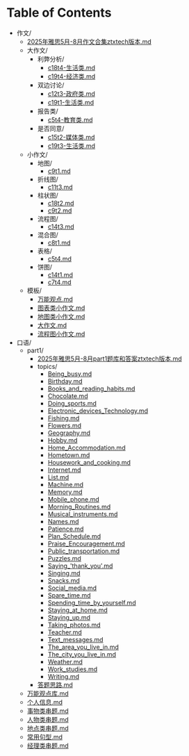 # Table of Contents
* 作文/
  * [2025年雅思5月-8月作文合集ztxtech版本.md](作文/2025年雅思5月-8月作文合集ztxtech版本.md)
  * 大作文/
    * 利弊分析/
      * [c18t4-生活类.md](作文/大作文/利弊分析/c18t4-生活类.md)
      * [c19t4-经济类.md](作文/大作文/利弊分析/c19t4-经济类.md)
    * 双边讨论/
      * [c12t3-政府类.md](作文/大作文/双边讨论/c12t3-政府类.md)
      * [c19t1-生活类.md](作文/大作文/双边讨论/c19t1-生活类.md)
    * 报告类/
      * [c5t4-教育类.md](作文/大作文/报告类/c5t4-教育类.md)
    * 是否同意/
      * [c15t2-媒体类.md](作文/大作文/是否同意/c15t2-媒体类.md)
      * [c19t3-生活类.md](作文/大作文/是否同意/c19t3-生活类.md)
  * 小作文/
    * 地图/
      * [c9t1.md](作文/小作文/地图/c9t1.md)
    * 折线图/
      * [c11t3.md](作文/小作文/折线图/c11t3.md)
    * 柱状图/
      * [c18t2.md](作文/小作文/柱状图/c18t2.md)
      * [c9t2.md](作文/小作文/柱状图/c9t2.md)
    * 流程图/
      * [c14t3.md](作文/小作文/流程图/c14t3.md)
    * 混合图/
      * [c8t1.md](作文/小作文/混合图/c8t1.md)
    * 表格/
      * [c5t4.md](作文/小作文/表格/c5t4.md)
    * 饼图/
      * [c14t1.md](作文/小作文/饼图/c14t1.md)
      * [c7t4.md](作文/小作文/饼图/c7t4.md)
  * 模板/
    * [万能观点.md](作文/模板/万能观点.md)
    * [图表类小作文.md](作文/模板/图表类小作文.md)
    * [地图类小作文.md](作文/模板/地图类小作文.md)
    * [大作文.md](作文/模板/大作文.md)
    * [流程图小作文.md](作文/模板/流程图小作文.md)
* 口语/
  * part1/
    * [2025年雅思5月-8月part1题库和答案ztxtech版本.md](口语/part1/2025年雅思5月-8月part1题库和答案ztxtech版本.md)
    * topics/
      * [Being_busy.md](口语/part1/topics/Being_busy.md)
      * [Birthday.md](口语/part1/topics/Birthday.md)
      * [Books_and_reading_habits.md](口语/part1/topics/Books_and_reading_habits.md)
      * [Chocolate.md](口语/part1/topics/Chocolate.md)
      * [Doing_sports.md](口语/part1/topics/Doing_sports.md)
      * [Electronic_devices_Technology.md](口语/part1/topics/Electronic_devices_Technology.md)
      * [Fishing.md](口语/part1/topics/Fishing.md)
      * [Flowers.md](口语/part1/topics/Flowers.md)
      * [Geography.md](口语/part1/topics/Geography.md)
      * [Hobby.md](口语/part1/topics/Hobby.md)
      * [Home_Accommodation.md](口语/part1/topics/Home_Accommodation.md)
      * [Hometown.md](口语/part1/topics/Hometown.md)
      * [Housework_and_cooking.md](口语/part1/topics/Housework_and_cooking.md)
      * [Internet.md](口语/part1/topics/Internet.md)
      * [List.md](口语/part1/topics/List.md)
      * [Machine.md](口语/part1/topics/Machine.md)
      * [Memory.md](口语/part1/topics/Memory.md)
      * [Mobile_phone.md](口语/part1/topics/Mobile_phone.md)
      * [Morning_Routines.md](口语/part1/topics/Morning_Routines.md)
      * [Musical_instruments.md](口语/part1/topics/Musical_instruments.md)
      * [Names.md](口语/part1/topics/Names.md)
      * [Patience.md](口语/part1/topics/Patience.md)
      * [Plan_Schedule.md](口语/part1/topics/Plan_Schedule.md)
      * [Praise_Encouragement.md](口语/part1/topics/Praise_Encouragement.md)
      * [Public_transportation.md](口语/part1/topics/Public_transportation.md)
      * [Puzzles.md](口语/part1/topics/Puzzles.md)
      * [Saying_'thank_you'.md](口语/part1/topics/Saying_'thank_you'.md)
      * [Singing.md](口语/part1/topics/Singing.md)
      * [Snacks.md](口语/part1/topics/Snacks.md)
      * [Social_media.md](口语/part1/topics/Social_media.md)
      * [Spare_time.md](口语/part1/topics/Spare_time.md)
      * [Spending_time_by_yourself.md](口语/part1/topics/Spending_time_by_yourself.md)
      * [Staying_at_home.md](口语/part1/topics/Staying_at_home.md)
      * [Staying_up.md](口语/part1/topics/Staying_up.md)
      * [Taking_photos.md](口语/part1/topics/Taking_photos.md)
      * [Teacher.md](口语/part1/topics/Teacher.md)
      * [Text_messages.md](口语/part1/topics/Text_messages.md)
      * [The_area_you_live_in.md](口语/part1/topics/The_area_you_live_in.md)
      * [The_city_you_live_in.md](口语/part1/topics/The_city_you_live_in.md)
      * [Weather.md](口语/part1/topics/Weather.md)
      * [Work_studies.md](口语/part1/topics/Work_studies.md)
      * [Writing.md](口语/part1/topics/Writing.md)
    * [答题思路.md](口语/part1/答题思路.md)
  * [万能观点库.md](口语/万能观点库.md)
  * [个人信息.md](口语/个人信息.md)
  * [事物类串题.md](口语/事物类串题.md)
  * [人物类串题.md](口语/人物类串题.md)
  * [地点类串题.md](口语/地点类串题.md)
  * [常用句型.md](口语/常用句型.md)
  * [经理类串题.md](口语/经理类串题.md)